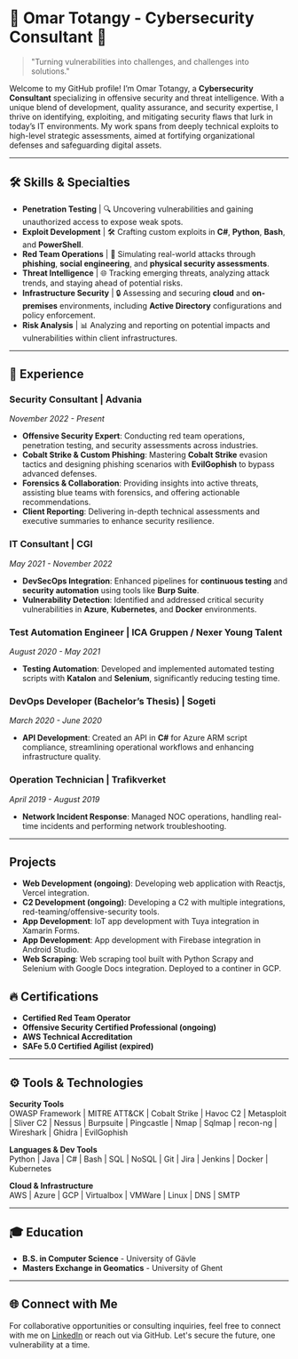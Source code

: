 <!--
**omaritgis/omaritgis** is a ✨ _special_ ✨ repository because its `README.md` (this file) appears on your GitHub profile.

Here are some ideas to get you started:

- 🔭 I’m currently working on ...
- 🌱 I’m currently learning ...
- 👯 I’m looking to collaborate on ...
- 🤔 I’m looking for help with ...
- 💬 Ask me about ...
- 📫 How to reach me: ...
- 😄 Pronouns: ...
- ⚡ Fun fact: ...
-->

# 👾 Omar Totangy - Cybersecurity Consultant 👾

> "Turning vulnerabilities into challenges, and challenges into solutions."

Welcome to my GitHub profile! I’m Omar Totangy, a **Cybersecurity Consultant** specializing in offensive security and threat intelligence. With a unique blend of development, quality assurance, and security expertise, I thrive on identifying, exploiting, and mitigating security flaws that lurk in today’s IT environments. My work spans from deeply technical exploits to high-level strategic assessments, aimed at fortifying organizational defenses and safeguarding digital assets.

---

## 🛠 Skills & Specialties

- **Penetration Testing** | 🔍 Uncovering vulnerabilities and gaining unauthorized access to expose weak spots.
- **Exploit Development** | 🛠 Crafting custom exploits in **C#**, **Python**, **Bash**, and **PowerShell**.
- **Red Team Operations** | 👥 Simulating real-world attacks through **phishing**, **social engineering**, and **physical security assessments**.
- **Threat Intelligence** | 🌐 Tracking emerging threats, analyzing attack trends, and staying ahead of potential risks.
- **Infrastructure Security** | 🔒 Assessing and securing **cloud** and **on-premises** environments, including **Active Directory** configurations and policy enforcement.
- **Risk Analysis** | 📊 Analyzing and reporting on potential impacts and vulnerabilities within client infrastructures.

---

## 🚀 Experience

### **Security Consultant | Advania**
*November 2022 - Present*

- **Offensive Security Expert**: Conducting red team operations, penetration testing, and security assessments across industries.
- **Cobalt Strike & Custom Phishing**: Mastering **Cobalt Strike** evasion tactics and designing phishing scenarios with **EvilGophish** to bypass advanced defenses.
- **Forensics & Collaboration**: Providing insights into active threats, assisting blue teams with forensics, and offering actionable recommendations.
- **Client Reporting**: Delivering in-depth technical assessments and executive summaries to enhance security resilience.

### **IT Consultant | CGI**
*May 2021 - November 2022*

- **DevSecOps Integration**: Enhanced pipelines for **continuous testing** and **security automation** using tools like **Burp Suite**.
- **Vulnerability Detection**: Identified and addressed critical security vulnerabilities in **Azure**, **Kubernetes**, and **Docker** environments.

### **Test Automation Engineer | ICA Gruppen / Nexer Young Talent**
*August 2020 - May 2021*

- **Testing Automation**: Developed and implemented automated testing scripts with **Katalon** and **Selenium**, significantly reducing testing time.

### **DevOps Developer (Bachelor’s Thesis) | Sogeti**
*March 2020 - June 2020*

- **API Development**: Created an API in **C#** for Azure ARM script compliance, streamlining operational workflows and enhancing infrastructure quality.

### **Operation Technician | Trafikverket**
*April 2019 - August 2019*

- **Network Incident Response**: Managed NOC operations, handling real-time incidents and performing network troubleshooting.

---

## Projects
- **Web Development (ongoing)**: Developing web application with Reactjs, Vercel integration.
- **C2 Development (ongoing)**: Developing a C2 with multiple integrations, red-teaming/offensive-security tools. 
- **App Development**: IoT app development with Tuya integration in Xamarin Forms.
- **App Development**: App development with Firebase integration in Android Studio.
- **Web Scraping**: Web scraping tool built with Python Scrapy and Selenium with Google Docs integration. Deployed to a continer in GCP.


## 🔥 Certifications

- **Certified Red Team Operator**
- **Offensive Security Certified Professional (ongoing)**
- **AWS Technical Accreditation**
- **SAFe 5.0 Certified Agilist (expired)**

---

## ⚙️ Tools & Technologies

**Security Tools**  
OWASP Framework | MITRE ATT&CK | Cobalt Strike | Havoc C2 | Metasploit | Sliver C2 | Nessus | Burpsuite | Pingcastle | Nmap | Sqlmap | recon-ng | Wireshark | Ghidra | EvilGophish

**Languages & Dev Tools**  
Python | Java | C# | Bash | SQL | NoSQL | Git | Jira | Jenkins | Docker | Kubernetes

**Cloud & Infrastructure**  
AWS | Azure | GCP | Virtualbox | VMWare | Linux | DNS | SMTP

---

## 🎓 Education

- **B.S. in Computer Science** - University of Gävle
- **Masters Exchange in Geomatics** - University of Ghent

---

## 🌐 Connect with Me

For collaborative opportunities or consulting inquiries, feel free to connect with me on [LinkedIn](https://www.linkedin.com/in/omartotangy) or reach out via GitHub. Let's secure the future, one vulnerability at a time.
